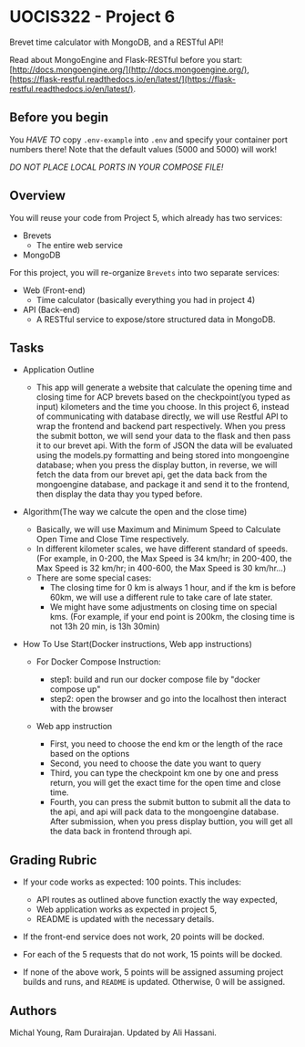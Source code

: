 # UOCIS322 - Project 6 #
Brevet time calculator with MongoDB, and a RESTful API!

Read about MongoEngine and Flask-RESTful before you start: [http://docs.mongoengine.org/](http://docs.mongoengine.org/), [https://flask-restful.readthedocs.io/en/latest/](https://flask-restful.readthedocs.io/en/latest/).

## Before you begin
You *HAVE TO* copy `.env-example` into `.env` and specify your container port numbers there!
Note that the default values (5000 and 5000) will work!

*DO NOT PLACE LOCAL PORTS IN YOUR COMPOSE FILE!*

## Overview

You will reuse your code from Project 5, which already has two services:

* Brevets
	* The entire web service
* MongoDB

For this project, you will re-organize `Brevets` into two separate services:

* Web (Front-end)
	* Time calculator (basically everything you had in project 4)
* API (Back-end)
	* A RESTful service to expose/store structured data in MongoDB.

## Tasks
* Application Outline
  * This app will generate a website that calculate the opening time and closing time for ACP brevets based on the checkpoint(you typed as input) kilometers and the time you choose. In this project 6, instead of communicating with database directly, we will use Restful API to wrap the frontend and backend part respectively. When you press the submit botton, we will send your data to the flask and then pass it to our brevet api. With the form of JSON the data will be evaluated using the models.py formatting and being stored into mongoengine database; when you press the display button, in reverse, we will fetch the data from our brevet api, get the data back from the mongoengine database, and package it and send it to the frontend, then display the data thay you typed before.

* Algorithm(The way we calcute the open and the close time)
	* Basically, we will use Maximum and Minimum Speed to Calculate Open Time and Close Time respectively.
	* In different kilometer scales, we have different standard of speeds. (For example, in 0-200, the Max Speed is 34 km/hr; in 200-400, the Max Speed is 32 km/hr; in 400-600, the Max Speed is 30 km/hr...)
	* There are some special cases:
	   * The closing time for 0 km is always 1 hour, and if the km is before 60km, we will use a different rule to take care of late stater.
	   * We might have some adjustments on closing time on special kms. (For example, if your end point is 200km, the closing time is not 13h 20 min, is 13h 30min) 

*  How To Use Start(Docker instructions, Web app instructions)
	* For Docker Compose Instruction:
	  * step1: build and run our docker compose file by "docker compose up" 
	  * step2: open the browser and go into the localhost then interact with the browser
	
	* Web app instruction
	  * First, you need to choose the end km or the length of the race based on the options
	  * Second, you need to choose the date you want to query
	  * Third, you can type the checkpoint km one by one and press return, you will get the exact time for the open time and close time.
	  * Fourth, you can press the submit button to submit all the data to the api, and api will pack data to the mongoengine database. After submission, when you press display buttion, you will get all the data back in frontend through api.



## Grading Rubric

* If your code works as expected: 100 points. This includes:
    * API routes as outlined above function exactly the way expected,
    * Web application works as expected in project 5,
    * README is updated with the necessary details.

* If the front-end service does not work, 20 points will be docked.

* For each of the 5 requests that do not work, 15 points will be docked.

* If none of the above work, 5 points will be assigned assuming project builds and runs, and `README` is updated. Otherwise, 0 will be assigned.

## Authors

Michal Young, Ram Durairajan. Updated by Ali Hassani.
